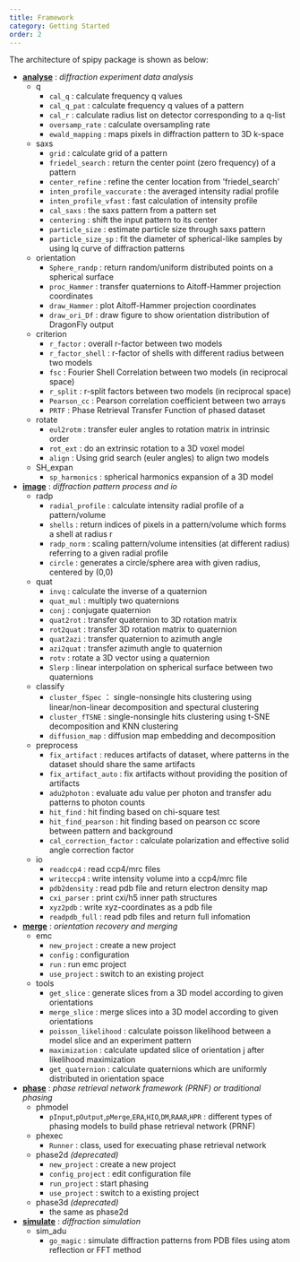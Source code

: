 ```yaml
---
title: Framework
category: Getting Started
order: 2
---
```


The architecture of spipy package is shown as below:

* [**analyse**]() : *diffraction experiment data analysis*
    * q
        * `cal_q` : calculate frequency q values
        * `cal_q_pat` : calculate frequency q values of a pattern
        * `cal_r` : calculate radius list on detector corresponding to a q-list
        * `oversamp_rate` : calculate oversampling rate
        * `ewald_mapping` : maps pixels in diffraction pattern to 3D k-space
    * saxs
        * `grid` : calculate grid of a pattern
        * `friedel_search` : return the center point (zero frequency) of a pattern
        * `center_refine` : refine the center location from 'friedel_search'
        * `inten_profile_vaccurate` : the averaged intensity radial profile
        * `inten_profile_vfast` : fast calculation of intensity profile
        * `cal_saxs` : the saxs pattern from a pattern set
        * `centering` : shift the input pattern to its center
        * `particle_size` : estimate particle size through saxs pattern
        * `particle_size_sp` : fit the diameter of spherical-like samples by using Iq curve of diffraction patterns
    * orientation
        * `Sphere_randp` : return random/uniform distributed points on a spherical surface
        * `proc_Hammer` : transfer quaternions to Aitoff-Hammer projection coordinates
        * `draw_Hammer` : plot Aitoff-Hammer projection coordinates
        * `draw_ori_Df` : draw figure to show orientation distribution of DragonFly output
    * criterion
        * `r_factor` : overall r-factor between two models
        * `r_factor_shell` : r-factor of shells with different radius between two models
        * `fsc` : Fourier Shell Correlation between two models (in reciprocal space)
        * `r_split` : r-split factors between two models (in reciprocal space)
        * `Pearson_cc` : Pearson correlation coefficient between two arrays
        * `PRTF` : Phase Retrieval Transfer Function of phased dataset
    * rotate
        * `eul2rotm` : transfer euler angles to rotation matrix in intrinsic order
        * `rot_ext` : do an extrinsic rotation to a 3D voxel model
        * `align` : Using grid search (euler angles) to align two models
    * SH_expan
        * `sp_harmonics` : spherical harmonics expansion of a 3D model
* [**image**]() : *diffraction pattern process and io*
    * radp
        * `radial_profile` : calculate intensity radial profile of a pattern/volume
        * `shells` : return indices of pixels in a pattern/volume which forms a shell at radius r
        * `radp_norm` : scaling pattern/volume intensities (at different radius) referring to a given radial profile
        * `circle` : generates a circle/sphere area with given radius, centered by (0,0)
    * quat
        * `invq` : calculate the inverse of a quaternion
        * `quat_mul` : multiply two quaternions
        * `conj` : conjugate quaternion
        * `quat2rot` : transfer quaternion to 3D rotation matrix
        * `rot2quat` : transfer 3D rotation matrix to quaternion
        * `quat2azi` : transfer quaternion to azimuth angle
        * `azi2quat` : transfer azimuth angle to quaternion
        * `rotv` : rotate a 3D vector using a quaternion
        * `Slerp` : linear interpolation on spherical surface between two quaternions
    * classify
        * `cluster_fSpec` ： single-nonsingle hits clustering using linear/non-linear decomposition and spectural clustering
        * `cluster_fTSNE` : single-nonsingle hits clustering using t-SNE decomposition and KNN clustering
        * `diffusion_map` : diffusion map embedding and decomposition
    * preprocess
        * `fix_artifact` : reduces artifacts of dataset, where patterns in the dataset should share the same artifacts
        * `fix_artifact_auto` : fix artifacts without providing the position of artifacts
        * `adu2photon` : evaluate adu value per photon and transfer adu patterns to photon counts
        * `hit_find` : hit finding based on chi-square test
        * `hit_find_pearson` : hit finding based on pearson cc score between pattern and background
        * `cal_correction_factor` : calculate polarization and effective solid angle correction factor
    * io
        * `readccp4` : read ccp4/mrc files
        * `writeccp4` : write intensity volume into a ccp4/mrc file
        * `pdb2density` : read pdb file and return electron density map
        * `cxi_parser` : print cxi/h5 inner path structures
        * `xyz2pdb` : write xyz-coordinates as a pdb file
        * `readpdb_full` : read pdb files and return full infomation
* [**merge**]() : *orientation recovery and merging*
    * emc
        * `new_project` : create a new project
        * `config` : configuration
        * `run` : run emc project
        * `use_project` : switch to an existing project
    * tools
        * `get_slice` : generate slices from a 3D model according to given orientations
        * `merge_slice` : merge slices into a 3D model according to given orientations
        * `poisson_likelihood` : calculate poisson likelihood between a model slice and an experiment pattern
        * `maximization` : calculate updated slice of orientation j after likelihood maximization
        * `get_quaternion` : calculate quaternions which are uniformly distributed in orientation space
* [**phase**]() : *phase retrieval network framework (PRNF) or traditional phasing*
    * phmodel
        * `pInput`,`pOutput`,`pMerge`,`ERA`,`HIO`,`DM`,`RAAR`,`HPR` : different types of phasing models to build phase retrieval network (PRNF)
    * phexec
        * `Runner` : class, used for execuating phase retrieval network
    * phase2d *(deprecated)*
        * `new_project` : create a new project
        * `config_project` : edit configuration file
        * `run_project` : start phasing
        * `use_project` : switch to a existing project
    * phase3d *(deprecated)*
        * the same as phase2d
* [**simulate**]() : *diffraction simulation*
    * sim_adu
        * `go_magic` : simulate diffraction patterns from PDB files using atom reflection or FFT method

